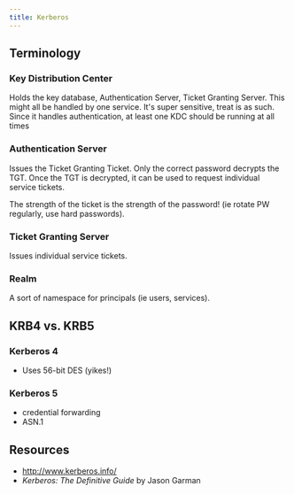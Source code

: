 ```yaml
---
title: Kerberos
---
```


## Terminology

### Key Distribution Center 

Holds the key database, Authentication Server, Ticket Granting Server. This
might all be handled by one service.  It's super sensitive, treat is as such.
Since it handles authentication, at least one KDC should be running at all times

<!--
K:TDG says there's no standard synchronization mechanism
-->

### Authentication Server

Issues the Ticket Granting Ticket. Only the correct password decrypts the TGT.
Once the TGT is decrypted, it can be used to request individual service tickets.

The strength of the ticket is the strength of the password! (ie rotate PW
regularly, use hard passwords).

### Ticket Granting Server

Issues individual service tickets.

<!--
key version number (kvno) is important for services

krbtgt/REALM@REALM
-->

### Realm

A sort of namespace for principals (ie users, services).

## KRB4 vs. KRB5

### Kerberos 4
* Uses 56-bit DES (yikes!)

### Kerberos 5
* credential forwarding
* ASN.1

## Resources
* http://www.kerberos.info/
* *Kerberos: The Definitive Guide* by Jason Garman

<!--
Roger Needham / Michael Schroeder - "Using encryption for authentication in
large networks of computers"
  - Thought MITM was an "extreme view"
-->
